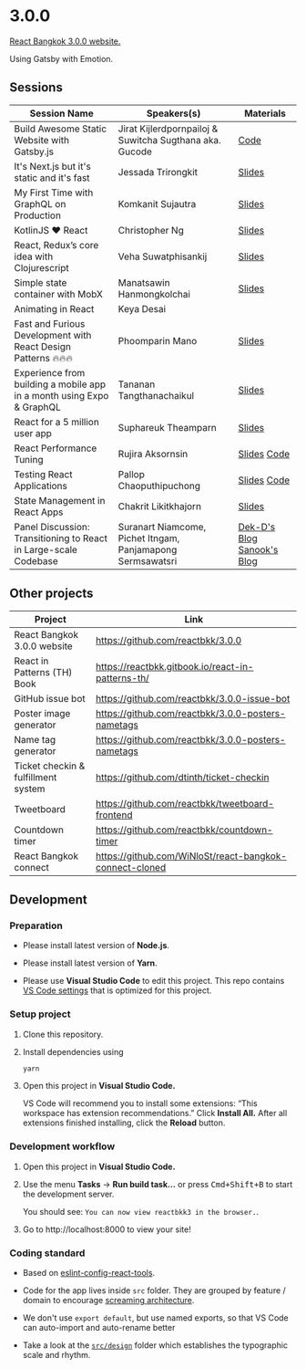 # 3.0.0

[React Bangkok 3.0.0 website.](https://reactbkk.com/3.0.0/)

Using Gatsby with Emotion.

## Sessions
| Session Name | Speakers(s) | Materials
| --- | --- | --- |
| Build Awesome Static Website with Gatsby.js | Jirat Kijlerdpornpailoj & Suwitcha Sugthana aka. Gucode | [Code](https://github.com/GucodeLive/gucodelive.github.io)
| It's Next.js but it's static and it's fast | Jessada Trirongkit | [Slides](https://docs.google.com/presentation/u/1/d/15H-UyC3VEgokT3jiG1X2k96kq5xcPhkS9GGxHmzw3ew/edit#slide=id.p)
| My First Time with GraphQL on Production | Komkanit Sujautra | [Slides](https://docs.google.com/presentation/d/1m7SifdTbGMLVHurVIuwqiHnHPyWzrPSfiIgQkWYZq3w/edit?usp=sharing)
| KotlinJS ❤️ React | Christopher Ng | [Slides](https://www.slideshare.net/ChristopherNg29/kotlin-react-bkk-300)
| React, Redux’s core idea with Clojurescript | Veha Suwatphisankij | [Slides](http://slides.com/vehas/re-in-cljs)
| Simple state container with MobX | Manatsawin Hanmongkolchai | [Slides](https://speakerdeck.com/whs/state-management-with-mobx)
| Animating in React | Keya Desai |
| Fast and Furious Development with React Design Patterns 🔥🔥🔥 | Phoomparin Mano | [Slides](https://drive.google.com/file/d/1IeKPBLndmxhOanl6MNmF8wdnJFiioLh2/view?usp=sharing)
| Experience from building a mobile app in a month using Expo & GraphQL | Tananan Tangthanachaikul | [Slides](https://drive.google.com/open?id=1uudT8NdCWl8AkbR35y4S5CmyaLtkfHuQ)
| React for a 5 million user app | Suphareuk Theamparn | [Slides](https://www.slideshare.net/siwakornsittileardpisal1/react-for-a-5-million-user-app)
| React Performance Tuning | Rujira Aksornsin | [Slides](https://docs.google.com/presentation/d/1oGHNjsUc5LJxT5Cc3VzpOQTO-BRwUYjzFXXJE0f-MmI/) [Code](https://github.com/acebo/sweet-got) 
| Testing React Applications | Pallop Chaoputhipuchong | [Slides](https://www.dropbox.com/s/1dv6gdjl80rcxt7/Testing%20React%20Application%20BKK.pdf?dl=0) [Code](https://github.com/vannizer/react-testing-bkk) 
| State Management in React Apps | Chakrit Likitkhajorn | [Slides](https://docs.google.com/presentation/d/1hyynLecj9vzXymlGbZfOqOI1mPEyYKxyQgWmkjkSv2k/edit?usp=sharing)
| Panel Discussion: Transitioning to React in Large-scale Codebase | Suranart Niamcome, Pichet Itngam, Panjamapong Sermsawatsri | [Dek-D's Blog](https://making.dek-d.com/dek-d-new-stack-graphql-nodejs-reactjs-c745bfbec493) [Sanook's Blog](https://medium.com/tencent-thailand/tech-stack-%E0%B9%80%E0%B8%9A%E0%B8%B7%E0%B9%89%E0%B8%AD%E0%B8%87%E0%B8%AB%E0%B8%A5%E0%B8%B1%E0%B8%87%E0%B9%80%E0%B8%A7%E0%B9%87%E0%B8%9A%E0%B9%84%E0%B8%8B%E0%B8%95%E0%B9%8C-sanook-com-5526320a965f)

## Other projects

| Project | Link |
| --- | --- |
| React Bangkok 3.0.0 website | https://github.com/reactbkk/3.0.0 |
| React in Patterns (TH) Book | https://reactbkk.gitbook.io/react-in-patterns-th/ |
| GitHub issue bot | https://github.com/reactbkk/3.0.0-issue-bot |
| Poster image generator | https://github.com/reactbkk/3.0.0-posters-nametags |
| Name tag generator | https://github.com/reactbkk/3.0.0-posters-nametags |
| Ticket checkin & fulfillment system | https://github.com/dtinth/ticket-checkin |
| Tweetboard | https://github.com/reactbkk/tweetboard-frontend |
| Countdown timer | https://github.com/reactbkk/countdown-timer |
| React Bangkok connect | https://github.com/WiNloSt/react-bangkok-connect-cloned |

## Development

### Preparation

- Please install latest version of **Node.js**.

- Please install latest version of **Yarn**.

- Please use **Visual Studio Code** to edit this project. This repo contains
  [VS Code settings](.vscode) that is optimized for this project.

### Setup project

1.  Clone this repository.

2.  Install dependencies using

    ```sh
    yarn
    ```

3.  Open this project in **Visual Studio Code.**

    VS Code will recommend you to install some extensions: “This workspace has
    extension recommendations.” Click **Install All.** After all extensions
    finished installing, click the **Reload** button.

### Development workflow

1.  Open this project in **Visual Studio Code.**

2.  Use the menu **Tasks** &rarr; **Run build task...** or press
    <kbd>Cmd+Shift+B</kbd> to start the development server.

    You should see: `You can now view reactbkk3 in the browser.`.

3.  Go to http://localhost:8000 to view your site!

### Coding standard

- Based on
  [eslint-config-react-tools](https://github.com/react-tools/eslint-config-react-tools/blob/master/index.js).

- Code for the app lives inside `src` folder. They are grouped by feature /
  domain to encourage
  [screaming architecture](https://8thlight.com/blog/uncle-bob/2011/09/30/Screaming-Architecture.html).

- We don't use `export default`, but use named exports, so that VS Code can
  auto-import and auto-rename better

- Take a look at the [`src/design`](src/design) folder which establishes the
  typographic scale and rhythm.
